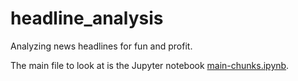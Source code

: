 # headline_analysis
Analyzing news headlines for fun and profit.

The main file to look at is the Jupyter notebook [main-chunks.ipynb](https://github.com/AYLIEN/headline_analysis/blob/master/main-chunks.ipynb).
